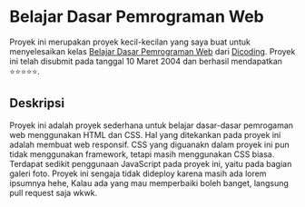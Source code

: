 
# Belajar Dasar Pemrograman Web

Proyek ini merupakan proyek kecil-kecilan yang saya buat untuk menyelesaikan kelas [Belajar Dasar Pemrograman Web](https://www.dicoding.com/academies/123-belajar-dasar-pemrograman-web) dari [Dicoding](https://www.dicoding.com). Proyek ini telah disubmit pada tanggal 10 Maret 2004 dan berhasil mendapatkan ⭐⭐⭐⭐⭐.

## Deskripsi
Proyek ini adalah proyek sederhana untuk belajar dasar-dasar pemrogaman web menggunakan HTML dan CSS. Hal yang ditekankan pada proyek ini adalah membuat web responsif. CSS yang diguanakn dalam proyek ini pun tidak menggunakan framework, tetapi masih menggunakan CSS biasa. Terdapat sedikit penggunaan JavaScript pada proyek ini, yaitu pada bagian galeri foto. Proyek ini sengaja tidak dideploy karena masih ada lorem ipsumnya hehe, Kalau ada yang mau memperbaiki boleh banget, langsung pull request saja wkwk.

